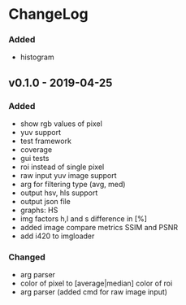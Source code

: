 ChangeLog
==========

### Added
  - histogram

v0.1.0 - 2019-04-25
-------------------

### Added
 - show rgb values of pixel
 - yuv support
 - test framework
 - coverage
 - gui tests
 - roi instead of single pixel
 - raw input yuv image support
 - arg for filtering type (avg, med)
 - output hsv, hls support
 - output json file
 - graphs: HS
 - img factors h,l and s difference in [%]
 - added image compare metrics SSIM and PSNR
 - add i420 to imgloader

### Changed
 - arg parser
 - color of pixel to [average|median] color of roi
 - arg parser (added cmd for raw image input)
